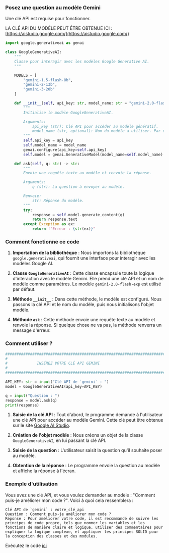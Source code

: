 ### Posez une question au modèle Gemini

Une clé API est requise pour fonctionner.

LA CLÉ API DU MODÈLE PEUT ÊTRE OBTENUE ICI : [https://aistudio.google.com/](https://aistudio.google.com/)




```python
import google.generativeai as genai

class GoogleGenerativeAI:
    """
    Classe pour interagir avec les modèles Google Generative AI.
    """

    MODELS = [
        "gemini-1.5-flash-8b",
        "gemini-2-13b",
        "gemini-3-20b"
    ]

    def __init__(self, api_key: str, model_name: str = "gemini-2.0-flash-exp"):
        """
        Initialise le modèle GoogleGenerativeAI.

        Arguments:
            api_key (str): Clé API pour accéder au modèle génératif.
            model_name (str, optional): Nom du modèle à utiliser. Par défaut "gemini-2.0-flash-exp".
        """
        self.api_key = api_key
        self.model_name = model_name
        genai.configure(api_key=self.api_key)
        self.model = genai.GenerativeModel(model_name=self.model_name)

    def ask(self, q: str) -> str:
        """
        Envoie une requête texte au modèle et renvoie la réponse.

        Arguments:
            q (str): La question à envoyer au modèle.

        Renvoie:
            str: Réponse du modèle.
        """
        try:
            response = self.model.generate_content(q)
            return response.text
        except Exception as ex:
            return f"Erreur : {str(ex)}"
```

### Comment fonctionne ce code

1. **Importation de la bibliothèque** : Nous importons la bibliothèque `google.generativeai`, qui fournit une interface pour interagir avec les modèles Google AI.

2. **Classe `GoogleGenerativeAI`** : Cette classe encapsule toute la logique d'interaction avec le modèle Gemini. Elle prend une clé API et un nom de modèle comme paramètres. Le modèle `gemini-2.0-flash-exp` est utilisé par défaut.

3. **Méthode `__init__`** : Dans cette méthode, le modèle est configuré. Nous passons la clé API et le nom du modèle, puis nous initialisons l'objet modèle.

4. **Méthode `ask`** : Cette méthode envoie une requête texte au modèle et renvoie la réponse. Si quelque chose ne va pas, la méthode renverra un message d'erreur.

### Comment utiliser ?

```python
################################################################################
#                                                                              #
#             INSÉREZ VOTRE CLÉ API GEMINI                                       #
#                                                                              #
################################################################################

API_KEY: str = input("Clé API de `gemini` : ")
model = GoogleGenerativeAI(api_key=API_KEY)

q = input("Question : ")
response = model.ask(q)
print(response)
```

1. **Saisie de la clé API** : Tout d'abord, le programme demande à l'utilisateur une clé API pour accéder au modèle Gemini. Cette clé peut être obtenue sur le site [Google AI Studio](https://aistudio.google.com/).

2. **Création de l'objet modèle** : Nous créons un objet de la classe `GoogleGenerativeAI`, en lui passant la clé API.

3. **Saisie de la question** : L'utilisateur saisit la question qu'il souhaite poser au modèle.

4. **Obtention de la réponse** : Le programme envoie la question au modèle et affiche la réponse à l'écran.

### Exemple d'utilisation

Vous avez une clé API, et vous voulez demander au modèle : "Comment puis-je améliorer mon code ?". Voici à quoi cela ressemblera :

```
Clé API de `gemini` : votre_clé_api
Question : Comment puis-je améliorer mon code ?
Réponse : Pour améliorer votre code, il est recommandé de suivre les principes de code propre, tels que nommer les variables et les fonctions de manière claire et logique, utiliser des commentaires pour expliquer la logique complexe, et appliquer les principes SOLID pour la conception des classes et des modules.
```


Exécutez le code [ici](https://colab.research.google.com/github/hypo69/101_python_computer_games_ru/blob/master/GAMES/AI/ASK_GEMINI/ask_gemini_ru.ipynb)
